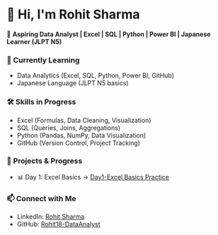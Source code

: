 # 👋 Hi, I'm Rohit Sharma  

🚀 **Aspiring Data Analyst | Excel | SQL | Python | Power BI | Japanese Learner (JLPT N5)**  

### 🌱 Currently Learning
- Data Analytics (Excel, SQL, Python, Power BI, GitHub)  
- Japanese Language (JLPT N5 basics)  

### 🛠️ Skills in Progress
- Excel (Formulas, Data Cleaning, Visualization)  
- SQL (Queries, Joins, Aggregations)  
- Python (Pandas, NumPy, Data Visualization)  
- GitHub (Version Control, Project Tracking)  

### 📂 Projects & Progress
- 📊 Day 1: Excel Basics → [Day1-Excel Basics Practice](https://github.com/Rohit18-DataAnalyst/day-1-excel-practice)  

### 📫 Connect with Me
- LinkedIn: [Rohit Sharma](www.linkedin.com/in/rohit18-dataanalyst)  
- GitHub: [Rohit18-DataAnalyst](https://github.com/Rohit18-DataAnalyst)
